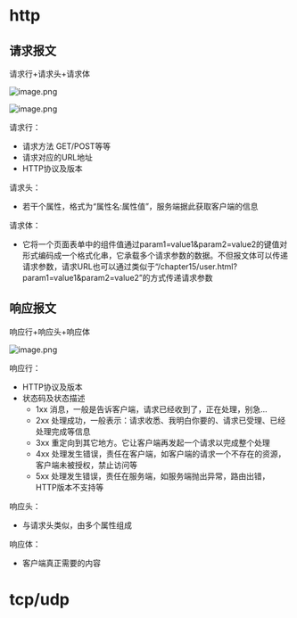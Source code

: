 # http
## 请求报文
请求行+请求头+请求体

![image.png](http://ww1.sinaimg.cn/large/007y4ewTly1girftp9djej30bl04ht8v.jpg)

![image.png](http://ww1.sinaimg.cn/large/007y4ewTly1girfva7k3jj30n70cewou.jpg)

请求行：
+ 请求方法 GET/POST等等
+ 请求对应的URL地址
+ HTTP协议及版本
  
请求头：
+ 若干个属性，格式为“属性名:属性值”，服务端据此获取客户端的信息

请求体：
+ 它将一个页面表单中的组件值通过param1=value1&param2=value2的键值对形式编码成一个格式化串，它承载多个请求参数的数据。不但报文体可以传递请求参数，请求URL也可以通过类似于“/chapter15/user.html? param1=value1&param2=value2”的方式传递请求参数

## 响应报文
响应行+响应头+响应体

![image.png](http://ww1.sinaimg.cn/large/007y4ewTly1girg5768cvj30ii09ignk.jpg)

响应行：
+ HTTP协议及版本
+ 状态码及状态描述
  - 1xx 消息，一般是告诉客户端，请求已经收到了，正在处理，别急...
  - 2xx 处理成功，一般表示：请求收悉、我明白你要的、请求已受理、已经处理完成等信息
  - 3xx 重定向到其它地方。它让客户端再发起一个请求以完成整个处理
  - 4xx 处理发生错误，责任在客户端，如客户端的请求一个不存在的资源，客户端未被授权，禁止访问等
  - 5xx 处理发生错误，责任在服务端，如服务端抛出异常，路由出错，HTTP版本不支持等

响应头：
+ 与请求头类似，由多个属性组成

响应体：
+ 客户端真正需要的内容

# tcp/udp